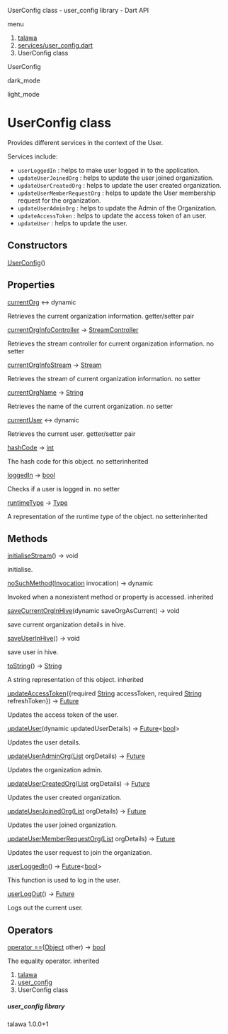 




UserConfig class - user\_config library - Dart API







menu

1. [talawa](../index.html)
2. [services/user\_config.dart](../file-___home_harshil_Desktop_open-source_palisadoes_talawa_lib_services_user_config/)
3. UserConfig class

UserConfig


dark\_mode

light\_mode




# UserConfig class


Provides different services in the context of the User.

Services include:

* `userLoggedIn` : helps to make user logged in to the application.
* `updateUserJoinedOrg` : helps to update the user joined organization.
* `updateUserCreatedOrg` : helps to update the user created organization.
* `updateUserMemberRequestOrg` : helps to update the User membership
  request for the organization.
* `updateUserAdminOrg` : helps to update the Admin of the Organization.
* `updateAccessToken` : helps to update the access token of an user.
* `updateUser` : helps to update the user.

## Constructors

[UserConfig](../file-___home_harshil_Desktop_open-source_palisadoes_talawa_lib_services_user_config/UserConfig/UserConfig.html)()




## Properties

[currentOrg](../file-___home_harshil_Desktop_open-source_palisadoes_talawa_lib_services_user_config/UserConfig/currentOrg.html)
↔ dynamic

Retrieves the current organization information.
getter/setter pair

[currentOrgInfoController](../file-___home_harshil_Desktop_open-source_palisadoes_talawa_lib_services_user_config/UserConfig/currentOrgInfoController.html)
→ [StreamController](https://api.flutter.dev/flutter/dart-async/StreamController-class.html)

Retrieves the stream controller for current organization information.
no setter

[currentOrgInfoStream](../file-___home_harshil_Desktop_open-source_palisadoes_talawa_lib_services_user_config/UserConfig/currentOrgInfoStream.html)
→ [Stream](https://api.flutter.dev/flutter/dart-core/Stream-class.html)

Retrieves the stream of current organization information.
no setter

[currentOrgName](../file-___home_harshil_Desktop_open-source_palisadoes_talawa_lib_services_user_config/UserConfig/currentOrgName.html)
→ [String](https://api.flutter.dev/flutter/dart-core/String-class.html)

Retrieves the name of the current organization.
no setter

[currentUser](../file-___home_harshil_Desktop_open-source_palisadoes_talawa_lib_services_user_config/UserConfig/currentUser.html)
↔ dynamic

Retrieves the current user.
getter/setter pair

[hashCode](https://api.flutter.dev/flutter/dart-core/Object/hashCode.html)
→ [int](https://api.flutter.dev/flutter/dart-core/int-class.html)

The hash code for this object.
no setterinherited

[loggedIn](../file-___home_harshil_Desktop_open-source_palisadoes_talawa_lib_services_user_config/UserConfig/loggedIn.html)
→ [bool](https://api.flutter.dev/flutter/dart-core/bool-class.html)

Checks if a user is logged in.
no setter

[runtimeType](https://api.flutter.dev/flutter/dart-core/Object/runtimeType.html)
→ [Type](https://api.flutter.dev/flutter/dart-core/Type-class.html)

A representation of the runtime type of the object.
no setterinherited



## Methods

[initialiseStream](../file-___home_harshil_Desktop_open-source_palisadoes_talawa_lib_services_user_config/UserConfig/initialiseStream.html)()
→ void


initialise.

[noSuchMethod](https://api.flutter.dev/flutter/dart-core/Object/noSuchMethod.html)([Invocation](https://api.flutter.dev/flutter/dart-core/Invocation-class.html) invocation)
→ dynamic


Invoked when a nonexistent method or property is accessed.
inherited

[saveCurrentOrgInHive](../file-___home_harshil_Desktop_open-source_palisadoes_talawa_lib_services_user_config/UserConfig/saveCurrentOrgInHive.html)(dynamic saveOrgAsCurrent)
→ void


save current organization details in hive.

[saveUserInHive](../file-___home_harshil_Desktop_open-source_palisadoes_talawa_lib_services_user_config/UserConfig/saveUserInHive.html)()
→ void


save user in hive.

[toString](https://api.flutter.dev/flutter/dart-core/Object/toString.html)()
→ [String](https://api.flutter.dev/flutter/dart-core/String-class.html)


A string representation of this object.
inherited

[updateAccessToken](../file-___home_harshil_Desktop_open-source_palisadoes_talawa_lib_services_user_config/UserConfig/updateAccessToken.html)({required [String](https://api.flutter.dev/flutter/dart-core/String-class.html) accessToken, required [String](https://api.flutter.dev/flutter/dart-core/String-class.html) refreshToken})
→ [Future](https://api.flutter.dev/flutter/dart-core/Future-class.html)<void>


Updates the access token of the user.

[updateUser](../file-___home_harshil_Desktop_open-source_palisadoes_talawa_lib_services_user_config/UserConfig/updateUser.html)(dynamic updatedUserDetails)
→ [Future](https://api.flutter.dev/flutter/dart-core/Future-class.html)<[bool](https://api.flutter.dev/flutter/dart-core/bool-class.html)>


Updates the user details.

[updateUserAdminOrg](../file-___home_harshil_Desktop_open-source_palisadoes_talawa_lib_services_user_config/UserConfig/updateUserAdminOrg.html)([List](https://api.flutter.dev/flutter/dart-core/List-class.html) orgDetails)
→ [Future](https://api.flutter.dev/flutter/dart-core/Future-class.html)<void>


Updates the organization admin.

[updateUserCreatedOrg](../file-___home_harshil_Desktop_open-source_palisadoes_talawa_lib_services_user_config/UserConfig/updateUserCreatedOrg.html)([List](https://api.flutter.dev/flutter/dart-core/List-class.html) orgDetails)
→ [Future](https://api.flutter.dev/flutter/dart-core/Future-class.html)<void>


Updates the user created organization.

[updateUserJoinedOrg](../file-___home_harshil_Desktop_open-source_palisadoes_talawa_lib_services_user_config/UserConfig/updateUserJoinedOrg.html)([List](https://api.flutter.dev/flutter/dart-core/List-class.html) orgDetails)
→ [Future](https://api.flutter.dev/flutter/dart-core/Future-class.html)<void>


Updates the user joined organization.

[updateUserMemberRequestOrg](../file-___home_harshil_Desktop_open-source_palisadoes_talawa_lib_services_user_config/UserConfig/updateUserMemberRequestOrg.html)([List](https://api.flutter.dev/flutter/dart-core/List-class.html) orgDetails)
→ [Future](https://api.flutter.dev/flutter/dart-core/Future-class.html)<void>


Updates the user request to join the organization.

[userLoggedIn](../file-___home_harshil_Desktop_open-source_palisadoes_talawa_lib_services_user_config/UserConfig/userLoggedIn.html)()
→ [Future](https://api.flutter.dev/flutter/dart-core/Future-class.html)<[bool](https://api.flutter.dev/flutter/dart-core/bool-class.html)>


This function is used to log in the user.

[userLogOut](../file-___home_harshil_Desktop_open-source_palisadoes_talawa_lib_services_user_config/UserConfig/userLogOut.html)()
→ [Future](https://api.flutter.dev/flutter/dart-core/Future-class.html)<void>


Logs out the current user.



## Operators

[operator ==](https://api.flutter.dev/flutter/dart-core/Object/operator_equals.html)([Object](https://api.flutter.dev/flutter/dart-core/Object-class.html) other)
→ [bool](https://api.flutter.dev/flutter/dart-core/bool-class.html)


The equality operator.
inherited



 


1. [talawa](../index.html)
2. [user\_config](../file-___home_harshil_Desktop_open-source_palisadoes_talawa_lib_services_user_config/)
3. UserConfig class

##### user\_config library





talawa
1.0.0+1






